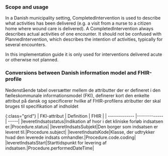 ### Scope and usage
In a Danish municipality setting, CompletedIntervention is used to describe what activities has been delivered (e.g. a visit from a nurse to a citizen home where wound care is delivered). A CompletedIntervention always describes actual activities of one encounter. It should not be confused with PlannedIntervention, which describes the intention of activities, typically for several encounters.

In this implementation guide it is only used for interventions delivered acute or otherwise not planned.

### Conversions between Danish information model and FHIR-profile

Nedenstående tabel oversætter mellem de attributter der er defineret i den fælleskommunale informationsmodel (FKI), definerer kort den enkelte attribut på dansk og specificerer hvilke af FHIR-profilens atributter der skal bruges til specifikation af indholdet

{:class="grid"}
|   FKI-attribut      | Definition        | FHIR  |
| ------------- |-------------| -----|
|leveretIndsatsstatus|Indikation af hvor i det kliniske forløb indsatsen er.|Procedure.status|
|leveretIndsatsSubjekt|Den borger som indsatsen er leveret til.|Procedure.subject|
|leveretIndsatsKode|Klasse, der udtrykker hvad den leverede indsats omhandler.|Procedure.code.coding|
|leveretIndsatsStart|Starttidspunkt for levering af indsatsen.|Procedure.performedDateTime|
